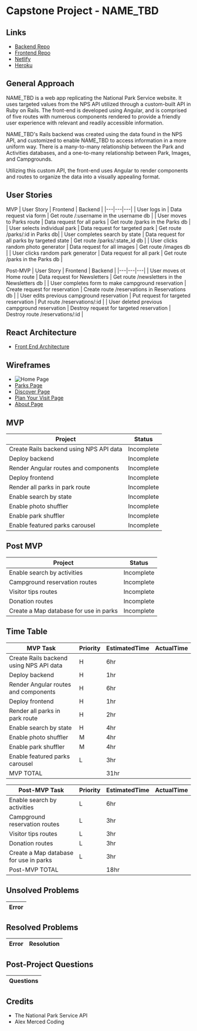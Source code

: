 # Capstone Project - NAME_TBD

## Links

- [Backend Repo]()
- [Frontend Repo]()
- [Netlify]()
- [Heroku]()

## General Approach

NAME_TBD is a web app replicating the National Park Service website. It uses targeted values from the NPS API utilized through a custom-built API in Ruby on Rails. The front-end is developed using Angular, and is comprised of five routes with numerous components rendered to provide a friendly user experience with relevant and readily accessible information. 

NAME_TBD's Rails backend was created using the data found in the NPS API, and customized to enable NAME_TBD to access information in a more uniform way. There is a many-to-many relationship between the Park and Activities databases, and a one-to-many relationship between Park, Images, and Campgrounds.

Utilizing this custom API, the front-end uses Angular to render components and routes to organize the data into a visually appealing format.

## User Stories

MVP
| User Story | Frontend | Backend |
|---|---|---|
| User logs in | Data request via form | Get route /:username in the username db |
| User moves to Parks route | Data request for all parks | Get route /parks in the Parks db |
| User selects individual park | Data request for targeted park | Get route /parks/:id in Parks db|
| User completes search by state | Data request for all parks by targeted state | Get route /parks/:state_id db |
| User clicks random photo generator | Data request for all images | Get route /images db |
| User clicks random park generator | Data request for all park | Get route /parks in the Parks db |

Post-MVP
| User Story | Frontend | Backend |
|---|---|---|
| User moves ot Home route | Data request for Newsletters | Get route /newsletters in the Newsletters db |
| User completes form to make campground reservation  | Create request for reservation | Create route /reservations in Reservations db |
| User edits previous campground reservation | Put request for targeted reservation | Put route /reservations/:id |
| User deleted previous campground reservation | Destroy request for targeted reservation | Destroy route /reservations/:id |


## React Architecture

- [Front End Architecture](https://docs.google.com/document/d/1e8IM-9DzCoJB1XlYWAahQvR2ktQ_xtxMPc3OylAj7oM/edit?usp=sharing)

## Wireframes

- ![Home Page](https://res.cloudinary.com/decffa3wj/image/upload/v1614627794/capstone/IMG_5830_earpug.heic)
- [Parks Page](https://res.cloudinary.com/decffa3wj/image/upload/v1614627787/capstone/IMG_5832_snlcxe.heic)
- [Discover Page](https://res.cloudinary.com/decffa3wj/image/upload/v1614627798/capstone/IMG_5834_dlzcdk.heic)
- [Plan Your Visit Page](https://res.cloudinary.com/decffa3wj/image/upload/v1614627791/capstone/IMG_5833_w7erk4.heic)
- [About Page](https://res.cloudinary.com/decffa3wj/image/upload/v1614627790/capstone/IMG_5831_tf9z6k.heic)


## MVP

| Project | Status |
|---|---|
| Create Rails backend using NPS API data | Incomplete |
| Deploy backend | Incomplete |
| Render Angular routes and components | Incomplete |
| Deploy frontend | Incomplete |
| Render all parks in park route | Incomplete  |
| Enable search by state | Incomplete |
| Enable photo shuffler | Incomplete |
| Enable park shuffler | Incomplete |
| Enable featured parks carousel | Incomplete |

## Post MVP

| Project | Status |
|---|---|
| Enable search by activities | Incomplete |
| Campground reservation routes | Incomplete |
| Visitor tips routes | Incomplete |
| Donation routes | Incomplete |
| Create a Map database for use in parks| Incomplete |


## Time Table

| MVP Task | Priority | EstimatedTime | ActualTime |
|---|---|---|---|
| Create Rails backend using NPS API data | H | 6hr |  |
| Deploy backend | H | 1hr |  |
| Render Angular routes and components | H | 6hr |  |
| Deploy frontend | H | 1hr |  |
| Render all parks in park route | H | 2hr |  |
| Enable search by state | H | 4hr |  |
| Enable photo shuffler | M | 4hr |  |
| Enable park shuffler | M | 4hr |  |
| Enable featured parks carousel | L | 3hr |  |
| MVP TOTAL |  | 31hr |  |

| Post-MVP Task | Priority | EstimatedTime | ActualTime |
|---|---|---|---|
| Enable search by activities | L | 6hr |  |
| Campground reservation routes | L | 3hr |  |
| Visitor tips routes | L | 3hr |  |
| Donation routes | L | 3hr |  |
| Create a Map database for use in parks| L | 3hr |  |
| Post-MVP TOTAL |  | 18hr |  |

## Unsolved Problems
|Error|
|---|

## Resolved Problems

| Error | Resolution |
|---|---|

## Post-Project Questions

| Questions |
|---|


## Credits

- The National Park Service API
- Alex Merced Coding
